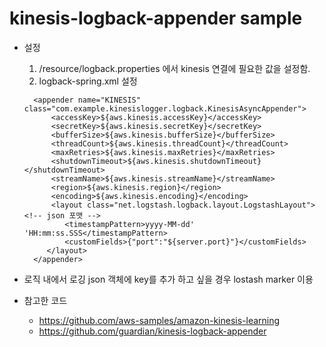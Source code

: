﻿# kinesis-logback-appender sample

* 설정  
  1. /resource/logback.properties 에서 kinesis 연결에 필요한 값을 설정함.
  2. logback-spring.xml 설정  
   ```
     <appender name="KINESIS" class="com.example.kinesislogger.logback.KinesisAsyncAppender">
         <accessKey>${aws.kinesis.accessKey}</accessKey>
         <secretKey>${aws.kinesis.secretKey}</secretKey>
         <bufferSize>${aws.kinesis.bufferSize}</bufferSize>
         <threadCount>${aws.kinesis.threadCount}</threadCount>
         <maxRetries>${aws.kinesis.maxRetries}</maxRetries>
         <shutdownTimeout>${aws.kinesis.shutdownTimeout}</shutdownTimeout>
         <streamName>${aws.kinesis.streamName}</streamName>
         <region>${aws.kinesis.region}</region>
         <encoding>${aws.kinesis.encoding}</encoding>         
         <layout class="net.logstash.logback.layout.LogstashLayout"> <!-- json 포맷 -->
            <timestampPattern>yyyy-MM-dd' 'HH:mm:ss.SSS</timestampPattern>
            <customFields>{"port":"${server.port}"}</customFields>
        </layout>
     </appender>  
    ```

* 로직 내에서 로깅 json 객체에 key를 추가 하고 싶을 경우 lostash marker 이용


* 참고한 코드 
   - https://github.com/aws-samples/amazon-kinesis-learning
   - https://github.com/guardian/kinesis-logback-appender
